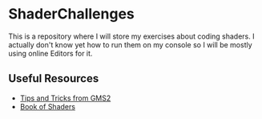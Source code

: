 # ShaderChallenges

This is a repository where I will store my exercises about coding shaders.
I actually don't know yet how to run them on my console so I will be mostly using online Editors for it.

## Useful Resources
* [Tips and Tricks from GMS2](https://gmshaders.com/tutorials/tips_and_tricks/)
* [Book of Shaders](https://thebookofshaders.com)